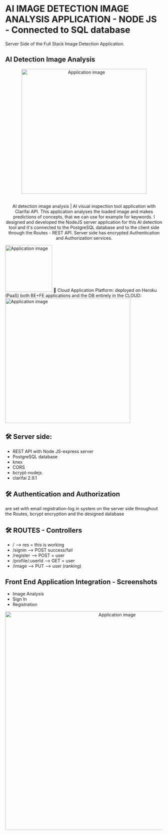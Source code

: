 # AI IMAGE DETECTION IMAGE ANALYSIS APPLICATION - NODE JS - Connected to SQL database

 Server Side of the Full Stack Image Detection Application.
## AI Detection Image Analysis
<div align="center">
  <img alt="Application image" src="https://cssh.northeastern.edu/informationethics/wp-content/uploads/sites/44/2020/07/ai@2x.png" width="400" />
</div>
<br>
<p align="center">
AI detection image analysis | AI visual inspection tool
application with Clarifai API.
This application analyses the loaded image and makes predictions of concepts, that we can use for example for keywords. I designed and developed the NodeJS server application for this AI detection tool and it's connected to the PostgreSQL database and to the client side through the Routes - REST API. Server side has encrypted Authentication and Authorization services.
</p>
<img alt="Application image" src="https://www.clarifai.com/hs-fs/hubfs/logo/Clarifai/clarifai-740x150.png?width=120&name=clarifai-740x150.png" width="150" />
 🚀 Cloud Application Platform: deployed on Heroku (PaaS) 
both BE+FE applications and the DB entirely in the CLOUD:
<img alt="Application image" src="https://coralogix.com/wp-content/uploads/2020/05/Heroku-Monitoring-Logging.png" width="400" />

## 🛠 Server side: 
- REST API with Node JS-express server
- PostgreSQL database
- knex
- CORS
- bcrypt-nodejs
- clarifai 2.9.1

## 🛠 Authentication and Authorization 
are set with email registration-log in system on the server side throughout the Routes, bcrypt encryption and the designed database

## 🛠 ROUTES - Controllers

 - / --> res = this is working
 - /signin --> POST success/fail
 - /register --> POST = user
 - /profile/:userId --> GET = user
 - /image --> PUT --> user (ranking)

 ## Front End Application Integration - Screenshots
 - Image Analysis
 - Sign In
 - Registration

<div align="center">
  <img alt="Application image" src="https://vargaae.hu/images/projects/aiimagedetect.jpg" width="700" />
</div>
